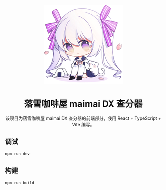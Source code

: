 <div align="center">
  <img width="256" src="./public/favicon.ico" alt="logo">

# 落雪咖啡屋 maimai DX 查分器
该项目为落雪咖啡屋 maimai DX 查分器的前端部分，使用 React + TypeScript + Vite 编写。
</div>

## 调试

```bash
npm run dev
```

## 构建

```bash
npm run build
```